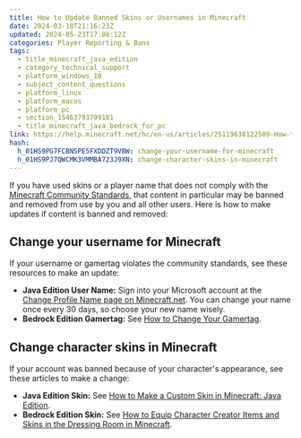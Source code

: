 ```yaml
---
title: How to Update Banned Skins or Usernames in Minecraft
date: 2024-03-18T21:16:23Z
updated: 2024-05-23T17:08:12Z
categories: Player Reporting & Bans
tags:
  - title_minecraft_java_edition
  - category_technical_support
  - platform_windows_10
  - subject_content_questions
  - platform_linux
  - platform_macos
  - platform_pc
  - section_15463793799181
  - title_minecraft_java_bedrock_for_pc
link: https://help.minecraft.net/hc/en-us/articles/25119638122509-How-to-Update-Banned-Skins-or-Usernames-in-Minecraft
hash:
  h_01HS9PG7FCBNSPE5FXDDZT9VBW: change-your-username-for-minecraft
  h_01HS9PJ7QWCMK3VMMBA723J9XN: change-character-skins-in-minecraft
---
```


If you have used skins or a player name that does not comply with the [Minecraft Community Standards](https://www.minecraft.net/en-us/community-standards), that content in particular may be banned and removed from use by you and all other users. Here is how to make updates if content is banned and removed:

## Change your username for Minecraft

If your username or gamertag violates the community standards, see these resources to make an update:

- **Java Edition User Name:** Sign into your Microsoft account at the [Change Profile Name page on Minecraft.net](https://www.minecraft.net/en-us/msaprofile/mygames/editprofile). You can change your name once every 30 days, so choose your new name wisely.
- **Bedrock Edition Gamertag:** See [How to Change Your Gamertag](https://help.minecraft.net/hc/en-us/articles/360058974711).

## Change character skins in Minecraft

If your account was banned because of your character's appearance, see these articles to make a change: 

- **Java Edition Skin:** See [How to Make a Custom Skin in Minecraft: Java Edition](../Minecraft-Java-Edition-Guides/How-to-Make-a-Custom-Skin-in-Minecraft-Java-Edition.md).
- **Bedrock Edition Skin:** See [How to Equip Character Creator Items and Skins in the Dressing Room in Minecraft](../Minecraft-Marketplace/How-to-Equip-Character-Creator-Items-and-Skins-in-the-Dressing-Room-in-Minecraft.md).
